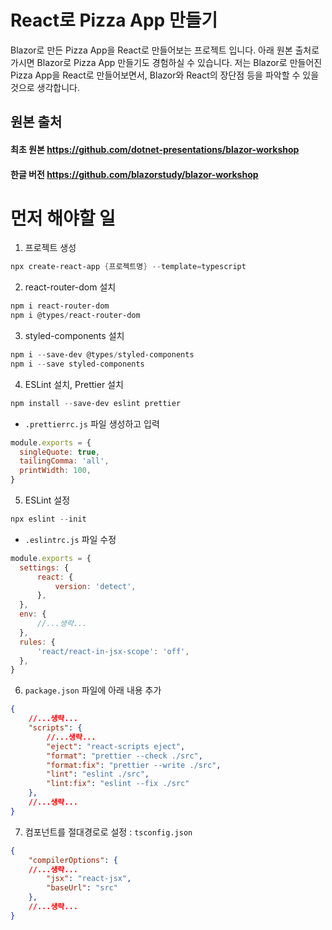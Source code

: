 # React로 Pizza App 만들기
Blazor로 만든 Pizza App을 React로 만들어보는 프로젝트 입니다.
아래 원본 출처로 가시면 Blazor로 Pizza App 만들기도 경험하실 수 있습니다.
저는 Blazor로 만들어진 Pizza App을 React로 만들어보면서,
Blazor와 React의 장단점 등을 파악할 수 있을 것으로 생각합니다.

## 원본 출처
#### 최초 원본 https://github.com/dotnet-presentations/blazor-workshop
#### 한글 버전 https://github.com/blazorstudy/blazor-workshop

# 먼저 해야할 일
1. 프로젝트 생성
```powershell
npx create-react-app {프로젝트명} --template=typescript
```
2. react-router-dom 설치
```powershell
npm i react-router-dom
npm i @types/react-router-dom
```
3. styled-components 설치
```powershell
npm i --save-dev @types/styled-components
npm i --save styled-components
```
4. ESLint 설치, Prettier 설치
```powershell
npm install --save-dev eslint prettier
```
  - `.prettierrc.js` 파일 생성하고 입력
  ```js
  module.exports = {
	singleQuote: true,
	tailingComma: 'all',
	printWidth: 100,
  }
```
5. ESLint 설정
```Powershell
npx eslint --init
```
  - `.eslintrc.js` 파일 수정
  ```js
  module.exports = {
	settings: {
		react: {
			version: 'detect',
		},
	},
	env: {
		//...생략...
	},
	rules: {
		'react/react-in-jsx-scope': 'off',
	},
  }
  ```
6. `package.json` 파일에 아래 내용 추가
```json
{
	//...생략...
	"scripts": {
		//...생략...
		"eject": "react-scripts eject",
		"format": "prettier --check ./src",
		"format:fix": "prettier --write ./src",
		"lint": "eslint ./src",
		"lint:fix": "eslint --fix ./src"
	},
	//...생략...
}
```
7. 컴포넌트를 절대경로로 설정 : `tsconfig.json`
```json
{
	"compilerOptions": {
	//...생략...
		"jsx": "react-jsx",
		"baseUrl": "src"
	},
	//...생략...
}
```